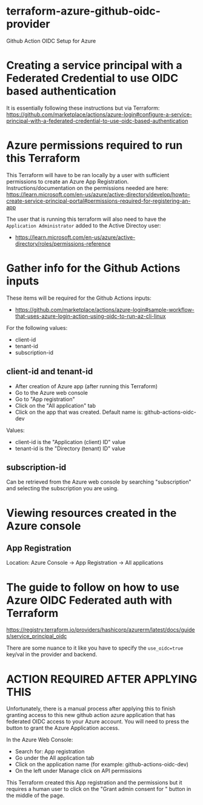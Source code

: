 # terraform-azure-github-oidc-provider
Github Action OIDC Setup for Azure

# Creating a service principal with a Federated Credential to use OIDC based authentication
It is essentially following these instructions but via Terraform: https://github.com/marketplace/actions/azure-login#configure-a-service-principal-with-a-federated-credential-to-use-oidc-based-authentication

# Azure permissions required to run this Terraform
This Terraform will have to be ran locally by a user with sufficient permissions to create an Azure App Registration.  Instructions/documentation on the permissions needed are here: https://learn.microsoft.com/en-us/azure/active-directory/develop/howto-create-service-principal-portal#permissions-required-for-registering-an-app

The user that is running this terraform will also need to have the `Application Administrator`
added to the Active Directoy user:
* https://learn.microsoft.com/en-us/azure/active-directory/roles/permissions-reference

# Gather info for the Github Actions inputs
These items will be required for the Github Actions inputs:
* https://github.com/marketplace/actions/azure-login#sample-workflow-that-uses-azure-login-action-using-oidc-to-run-az-cli-linux

For the following values:
* client-id
* tenant-id
* subscription-id

## client-id and tenant-id
* After creation of Azure app (after running this Terraform)
* Go to the Azure web console
* Go to "App registration"
* Click on the "All application" tab
* Click on the app that was created.  Default name is: github-actions-oidc-dev

Values: 
* client-id is the "Application (client) ID" value
* tenant-id is the "Directory (tenant) ID" value

## subscription-id
Can be retrieved from the Azure web console by searching "subscription" and selecting
the subscription you are using.

# Viewing resources created in the Azure console

## App Registration
Location: Azure Console -> App Registration -> All applications

# The guide to follow on how to use Azure OIDC Federated auth with Terraform
https://registry.terraform.io/providers/hashicorp/azurerm/latest/docs/guides/service_principal_oidc

There are some nuance to it like you have to specify the `use_oidc=true` key/val in the provider and
backend.

# ACTION REQUIRED AFTER APPLYING THIS
Unfortunately, there is a manual process after applying this to finish granting access to this new
github action azure application that has federated OIDC access to your Azure account.  You will need
to press the button to grant the Azure Application access.

In the Azure Web Console:
* Search for: App registration
* Go under the All application tab
* Click on the application name (for example: github-actions-oidc-dev)
* On the left under Manage click on API permissions

This Terraform created this App registration and the permissions but it requires a human user to click on
the "Grant admin consent for <subscription name>" button in the middle of the page.
